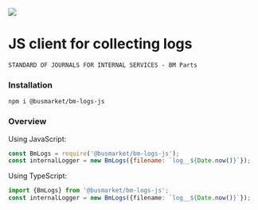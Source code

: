 ![](https://login.bm.parts/static/img/bm_logo_.svg)

# JS client for collecting logs
``
STANDARD OF JOURNALS FOR INTERNAL SERVICES - BM Parts
``

### Installation
```
npm i @busmarket/bm-logs-js
```

### Overview

Using JavaScript:

```js
const BmLogs = require('@busmarket/bm-logs-js');
const internalLogger = new BmLogs({filename: `log__${Date.now()}`});
```

Using TypeScript:

```typescript
import {BmLogs} from '@busmarket/bm-logs-js';
const internalLogger = new BmLogs({filename: `log__${Date.now()}`});
```
